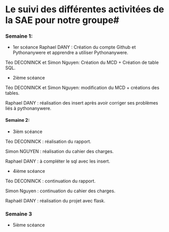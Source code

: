 # Le suivi des différentes activitées de la SAE pour notre groupe#

### Semaine 1: 
* 1er scéance
Raphael DANY   : Création du compte Github et Pythonanywere et apprendre a utiliser Pythonanywere.

Téo DECONINCK et Simon Nguyen: Création du MCD  + Création de table SQL. 


* 2ième scéance 
 
Téo DECONINCK et Simon Nguyen: modification du MCD + créations des tables. 

Raphael DANY : réalisation des insert après avoir corriger ses problèmes liés à pythonanywere.

 
#### Semaine 2:
 
 * 3ièm scéance 
 
 Téo DECONINCK  : réalisation du rapport. 
 
 Simon NGUYEN  : réalisation du cahier des charges. 
 
 Raphael DANY  : à compléter le sql avec les insert. 
  
 * 4ième scéance
 
 Téo DECONINCK : continuation du rapport. 
 
 Simon Nguyen : continuation du cahier des charges. 
 
 Raphaël DANY : réalisation du projet avec flask. 
 
### Semaine 3

 * 5ième scéance 
 
 
  
 
 
 
